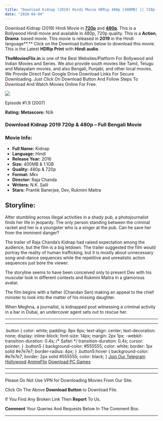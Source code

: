 ```yaml
---
title: "Download Kidnap (2019) Hindi Movie HDRip 480p [400MB] || 720p [1.2GB]"
date: "2020-04-04"
---
```


Download Kidnap (2019) Hindi Movie in [**720p**](https://1moviesflix.com/720p-movies/) and **[480p](https://1moviesflix.com/480p-movies/)**. This is a Bollywood Hindi movie and available in 480p, 720p quality. This is a **Action**, **Drama**  based movie. This movie is released in **2019** in the Hindi language**.** Click on the Download button below to download this movie. This is the Latest **HDRip Print** with **Hindi audio**.

**TheMoviesFlix.in** is one of the Best Websites/Platform For Bollywood and Indian Movies and Series. We also provide south movies like Tamil, Telugu and Malayalam movies, and also Bengali, Punjabi, and other local movies. We Provide Direct Fast Google Drive Download Links For Secure Downloading. Just Click On Download Button And Follow Steps To Download And Watch Movies Online For Free.

[![](https://1moviesflix.com/wp-content/plugins/imdb-for-wordpress/assets/img/placeholder.png)](https://www.imdb.com/title/tt1030066/ "Episode #1.9")

Episode #1.9 (2007)

**Rating:** **Metascore:** N/A

### Download Kidnap 2019 720p & 480p – Full Bengali Movie

### Movie Info:

- **Full Name:** Kidnap
- **Language:** Hindi
- **Release Year:** 2016
- **Size:** 400MB & 1.1GB
- **Quality:** 480p & 720p
- **Format:** Mkv
- **Director:** Raja Chanda
- **Writers:** N.K. Salil
- **Stars:** Prantik Banerjee, Dev, Rukmini Maitra

## Storyline:

After stumbling across illegal activities in a shady pub, a photojournalist finds her life in jeopardy. The only person standing between the criminal racket and her is a youngster who is a singer at the pub. Can he save her from the imminent danger?

The trailer of Raja Chanda’s Kidnap had raised expectation among the audience, but the film is a big letdown. The trailer suggested the film would portray the reality of human trafficking, but it is mostly about unnecessary song-and-dance sequences while the repetitive and unrealistic action sequences just bore the viewer.

The storyline seems to have been conceived only to present Dev with his muscular look in different contexts and Rukmini Maitra in a glamorous avatar.

The film begins with a father (Chandan Sen) making an appeal to the chief minister to look into the matter of his missing daughter.

When Meghna, a journalist, is kidnapped post witnessing a criminal activity in a bar in Dubai, an undercover agent sets out to rescue her.

* * *

* * *

.button { color: white; padding: 8px 6px; text-align: center; text-decoration: none; display: inline-block; font-size: 14px; margin: 2px 1px; -webkit-transition-duration: 0.4s; /\* Safari \*/ transition-duration: 0.4s; cursor: pointer; } .button5 { background-color: #555555; color: white; border: 1px solid #e7e7e7; border-radius: 4px; } .button5:hover { background-color: #e7e7e7; border: 2px solid #555555; color: black; } [Join Our Telegram](http://gdrivepro.xyz/join.php) [Hollywood](https://moviesverse.com/) [AnimeFlix](https://animeflix.in/) [Download PC Games](https://gamesflix.net/)  

* * *

* * *

  

Please Do Not Use VPN for Downloading Movies From Our Site.

Click On The Above **Download Button** to Download File.

If You Find Any Broken Link Then **Report** To Us.

**Comment** Your Queries And Requests Below In The Comment Box.

* * *
